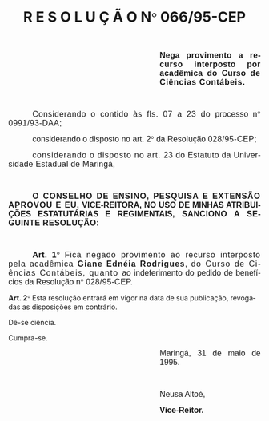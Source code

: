 <body lang=PT-BR style='tab-interval:36.0pt'>

<div class=Section1>

<h1 align=center style='text-align:center'><b>R E S O L U Ç Ã O N</b><b><span
style='font-family:Symbol;mso-ascii-font-family:Arial;mso-hansi-font-family:
Arial;mso-char-type:symbol;mso-symbol-font-family:Symbol'><span
style='mso-char-type:symbol;mso-symbol-font-family:Symbol'>°</span></span>
066/95-CEP<o:p></o:p></b></h1>

<p class=MsoNormal style='text-align:justify'><b><span style='font-size:12.0pt;
mso-bidi-font-size:10.0pt;font-family:Arial;letter-spacing:.5pt;mso-fareast-language:
EN-US'><![if !supportEmptyParas]>&nbsp;<![endif]><o:p></o:p></span></b></p>

<p class=MsoNormal style='margin-left:8.0cm;text-align:justify'><b><span
style='font-size:12.0pt;mso-bidi-font-size:10.0pt;font-family:Arial;letter-spacing:
.15pt;mso-fareast-language:EN-US'>Nega </span></b><b><span style='font-size:
12.0pt;mso-bidi-font-size:10.0pt;font-family:Arial;letter-spacing:.3pt;
mso-fareast-language:EN-US'>provimento </span></b><b><span style='font-size:
12.0pt;mso-bidi-font-size:10.0pt;font-family:Arial;letter-spacing:.4pt;
mso-fareast-language:EN-US'>a recurso </span></b><b><span style='font-size:
12.0pt;mso-bidi-font-size:10.0pt;font-family:Arial;letter-spacing:.35pt;
mso-fareast-language:EN-US'>interposto por acadêmica do Curso </span></b><b><span
style='font-size:12.0pt;mso-bidi-font-size:10.0pt;font-family:Arial;letter-spacing:
.75pt;mso-fareast-language:EN-US'>de Ciências Contábeis.<o:p></o:p></span></b></p>

<p class=MsoNormal style='text-align:justify'><b><span style='font-size:12.0pt;
mso-bidi-font-size:10.0pt;font-family:Arial;letter-spacing:.5pt;mso-fareast-language:
EN-US'><![if !supportEmptyParas]>&nbsp;<![endif]><o:p></o:p></span></b></p>

<p class=MsoNormal style='text-align:justify;text-indent:36.0pt'><span
style='font-size:12.0pt;mso-bidi-font-size:10.0pt;font-family:Arial;letter-spacing:
.5pt;mso-fareast-language:EN-US'>Considerando o contido às fls. 07 a 23 do </span><span
style='font-size:12.0pt;mso-bidi-font-size:10.0pt;font-family:Arial;letter-spacing:
.15pt;mso-fareast-language:EN-US'>processo n</span><span style='font-size:12.0pt;
mso-bidi-font-size:10.0pt;font-family:Symbol;mso-ascii-font-family:Arial;
mso-hansi-font-family:Arial;mso-bidi-font-family:Arial;letter-spacing:.15pt;
mso-fareast-language:EN-US;mso-char-type:symbol;mso-symbol-font-family:Symbol'><span
style='mso-char-type:symbol;mso-symbol-font-family:Symbol'>°</span></span><span
style='font-size:12.0pt;mso-bidi-font-size:10.0pt;font-family:Arial;letter-spacing:
.15pt;mso-fareast-language:EN-US'> </span><span style='font-size:12.0pt;
mso-bidi-font-size:10.0pt;font-family:Arial;letter-spacing:.4pt;mso-fareast-language:
EN-US'>0991/93-DAA;</span><span style='font-size:12.0pt;mso-bidi-font-size:
10.0pt;font-family:Arial;mso-fareast-language:EN-US'> <o:p></o:p></span></p>

<p class=MsoNormal style='text-align:justify;text-indent:36.0pt'><span
style='font-size:12.0pt;mso-bidi-font-size:10.0pt;font-family:Arial;mso-fareast-language:
EN-US'>considerando o disposto no art. 2</span><span style='font-size:12.0pt;
mso-bidi-font-size:10.0pt;font-family:Symbol;mso-ascii-font-family:Arial;
mso-hansi-font-family:Arial;mso-bidi-font-family:Arial;mso-fareast-language:
EN-US;mso-char-type:symbol;mso-symbol-font-family:Symbol'><span
style='mso-char-type:symbol;mso-symbol-font-family:Symbol'>°</span></span><span
style='font-size:12.0pt;mso-bidi-font-size:10.0pt;font-family:Arial;mso-fareast-language:
EN-US'> da ResoIução <span style='letter-spacing:.4pt'>028/95-CEP;<o:p></o:p></span></span></p>

<p class=MsoNormal style='text-align:justify;text-indent:36.0pt'><span
style='font-size:12.0pt;mso-bidi-font-size:10.0pt;font-family:Arial;letter-spacing:
.8pt;mso-fareast-language:EN-US'>considerando o disposto no art. </span><span
style='font-size:12.0pt;mso-bidi-font-size:10.0pt;font-family:Arial;letter-spacing:
.45pt;mso-fareast-language:EN-US'>23 </span><span style='font-size:12.0pt;
mso-bidi-font-size:10.0pt;font-family:Arial;letter-spacing:.4pt;mso-fareast-language:
EN-US'>do Estatuto da </span><span style='font-size:12.0pt;mso-bidi-font-size:
10.0pt;font-family:Arial;letter-spacing:.3pt;mso-fareast-language:EN-US'>Universidade
Estadual de Maringá,<o:p></o:p></span></p>

<p class=MsoNormal style='text-align:justify'><span style='font-size:12.0pt;
mso-bidi-font-size:10.0pt;font-family:Arial;letter-spacing:.3pt;mso-fareast-language:
EN-US'><![if !supportEmptyParas]>&nbsp;<![endif]><o:p></o:p></span></p>

<p class=MsoNormal style='text-align:justify;text-indent:36.0pt'><b><span
style='font-size:12.0pt;mso-bidi-font-size:10.0pt;font-family:Arial;letter-spacing:
.8pt;mso-fareast-language:EN-US'>O CONSELHO DE ENSINO, PESQUISA E EXTENSÃO
APROVOU E EU,</span></b><b><span style='font-size:12.0pt;mso-bidi-font-size:
10.0pt;font-family:Arial;mso-fareast-language:EN-US'> VICE-REITORA, NO USO DE
MINHAS ATRIBUIÇÕES ESTATUTÁRIAS E REGIMENTAIS<span style='letter-spacing:.4pt'>,
SANCIONO A SEGUINTE RESOLUÇÃO:<o:p></o:p></span></span></b></p>

<p class=MsoNormal style='text-align:justify'><b><span style='font-size:12.0pt;
mso-bidi-font-size:10.0pt;font-family:Arial;letter-spacing:.4pt;mso-fareast-language:
EN-US'><![if !supportEmptyParas]>&nbsp;<![endif]><o:p></o:p></span></b></p>

<p class=MsoNormal style='text-align:justify;text-indent:36.0pt'><b><span
style='font-size:12.0pt;mso-bidi-font-size:10.0pt;font-family:Arial;letter-spacing:
.4pt;mso-fareast-language:EN-US'>Art. 1</span></b><b><span style='font-size:
12.0pt;mso-bidi-font-size:10.0pt;font-family:Symbol;mso-ascii-font-family:Arial;
mso-hansi-font-family:Arial;mso-bidi-font-family:Arial;letter-spacing:.4pt;
mso-fareast-language:EN-US;mso-char-type:symbol;mso-symbol-font-family:Symbol'><span
style='mso-char-type:symbol;mso-symbol-font-family:Symbol'>°</span></span></b><span
style='font-size:12.0pt;mso-bidi-font-size:10.0pt;font-family:Arial;letter-spacing:
.4pt;mso-fareast-language:EN-US'> F</span><span style='font-size:12.0pt;
mso-bidi-font-size:10.0pt;font-family:Arial;letter-spacing:.75pt;mso-fareast-language:
EN-US'>ica negado provimento ao recurso interposto </span><span
style='font-size:12.0pt;mso-bidi-font-size:10.0pt;font-family:Arial;letter-spacing:
.9pt;mso-fareast-language:EN-US'>pela acadêmica <b>Giane Ednéia Rodrigues</b></span><span
style='font-size:12.0pt;mso-bidi-font-size:10.0pt;font-family:Arial;letter-spacing:
.6pt;mso-fareast-language:EN-US'>, </span><span style='font-size:12.0pt;
mso-bidi-font-size:10.0pt;font-family:Arial;letter-spacing:1.15pt;mso-fareast-language:
EN-US'>do Curso de Ciências Contábeis, quanto </span><span style='font-size:
12.0pt;mso-bidi-font-size:10.0pt;font-family:Arial;mso-fareast-language:EN-US'>ao
indeferimento do pedido de benefícios da Resolução n</span><span
style='font-size:12.0pt;mso-bidi-font-size:10.0pt;font-family:Symbol;
mso-ascii-font-family:Arial;mso-hansi-font-family:Arial;mso-bidi-font-family:
Arial;mso-fareast-language:EN-US;mso-char-type:symbol;mso-symbol-font-family:
Symbol'><span style='mso-char-type:symbol;mso-symbol-font-family:Symbol'>°</span></span><span
style='font-size:12.0pt;mso-bidi-font-size:10.0pt;font-family:Arial;mso-fareast-language:
EN-US'> <span style='letter-spacing:.3pt'>028/95-CEP.<o:p></o:p></span></span></p>

<p class=MsoBodyTextIndent><b style='mso-bidi-font-weight:normal'>Art. 2</b><b
style='mso-bidi-font-weight:normal'><span style='font-family:Symbol;mso-ascii-font-family:
Arial;mso-hansi-font-family:Arial;mso-char-type:symbol;mso-symbol-font-family:
Symbol'><span style='mso-char-type:symbol;mso-symbol-font-family:Symbol'>°</span></span></b>
Esta resolução entrará em vigor na data de sua publicação, revogadas as
disposições em contrário. </p>

<p class=MsoBodyTextIndent>Dê-se ciência.</p>

<p class=MsoBodyTextIndent>Cumpra-se.</p>

<p class=MsoNormal style='margin-left:8.0cm;text-align:justify'><span
style='font-size:12.0pt;mso-bidi-font-size:10.0pt;font-family:Arial;mso-fareast-language:
EN-US;mso-bidi-font-weight:bold'>Maringá, 31 de maio de 1995.<o:p></o:p></span></p>

<p class=MsoNormal style='margin-left:8.0cm;text-align:justify'><span
style='font-size:12.0pt;mso-bidi-font-size:10.0pt;font-family:Arial;mso-fareast-language:
EN-US;mso-bidi-font-weight:bold'><![if !supportEmptyParas]>&nbsp;<![endif]><o:p></o:p></span></p>

<p class=MsoNormal style='margin-left:8.0cm;text-align:justify'><span
style='font-size:12.0pt;mso-bidi-font-size:10.0pt;font-family:Arial;mso-fareast-language:
EN-US;mso-bidi-font-weight:bold'>Neusa Altoé,<o:p></o:p></span></p>

<p class=MsoNormal style='margin-left:8.0cm;text-align:justify'><b
style='mso-bidi-font-weight:normal'><span style='font-size:12.0pt;mso-bidi-font-size:
10.0pt;font-family:Arial;mso-fareast-language:EN-US'>Vice-Reitor.<o:p></o:p></span></b></p>

</div>

</body>
